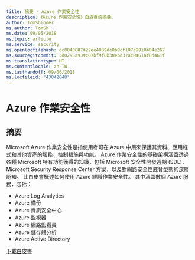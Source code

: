 ```yaml
---
title: 摘要 - Azure 作業安全性
description: 《Azure 作業安全性》白皮書的摘要。
author: TomShinder
ms.author: TomSh
ms.date: 09/05/2018
ms.topic: article
ms.service: security
ms.openlocfilehash: ec0040887d22ee4089de0b9cf107e9910404e267
ms.sourcegitcommit: 3d0295a939c07bf9f0b38ebd37ac8461af8d461f
ms.translationtype: HT
ms.contentlocale: zh-TW
ms.lasthandoff: 09/06/2018
ms.locfileid: "43842848"
---
```

# <a name="azure-operational-security"></a>Azure 作業安全性
## <a name="abstract"></a>摘要
Microsoft Azure 作業安全性是指使用者可在 Azure 中用來保護其資料、應用程式和其他資產的服務、控制措施與功能。 Azure 作業安全性的基礎架構涵蓋透過各種 Microsoft 特有功能獲得的知識，包括 Microsoft 安全性開發週期 (SDL)、Microsoft Security Response Center 方案，以及對網路安全性威脅型態的深層認知。 此白皮書概述如何使用 Azure 維護作業安全性。 其中涵蓋數個 Azure 服務，包括：
* Azure Log Analytics
* Azure 備份
* Azure 資訊安全中心
* Azure 監視器
* Azure 網路監看員
* Azure 儲存體分析
* Azure Active Directory

[下載白皮書](https://azure.microsoft.com/mediahandler/files/resourcefiles/azure-operational-security/Azure%20Operational%20Security.pdf)
